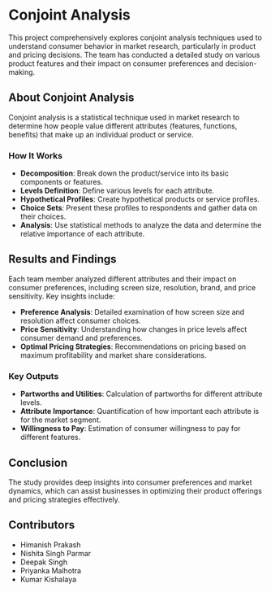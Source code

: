 # Conjoint Analysis

This project comprehensively explores conjoint analysis techniques used to understand consumer behavior in market research, particularly in product and pricing decisions. The team has conducted a detailed study on various product features and their impact on consumer preferences and decision-making.

## About Conjoint Analysis

Conjoint analysis is a statistical technique used in market research to determine how people value different attributes (features, functions, benefits) that make up an individual product or service.

### How It Works

- **Decomposition**: Break down the product/service into its basic components or features.
- **Levels Definition**: Define various levels for each attribute.
- **Hypothetical Profiles**: Create hypothetical products or service profiles.
- **Choice Sets**: Present these profiles to respondents and gather data on their choices.
- **Analysis**: Use statistical methods to analyze the data and determine the relative importance of each attribute.

## Results and Findings

Each team member analyzed different attributes and their impact on consumer preferences, including screen size, resolution, brand, and price sensitivity. Key insights include:

- **Preference Analysis**: Detailed examination of how screen size and resolution affect consumer choices.
- **Price Sensitivity**: Understanding how changes in price levels affect consumer demand and preferences.
- **Optimal Pricing Strategies**: Recommendations on pricing based on maximum profitability and market share considerations.

### Key Outputs

- **Partworths and Utilities**: Calculation of partworths for different attribute levels.
- **Attribute Importance**: Quantification of how important each attribute is for the market segment.
- **Willingness to Pay**: Estimation of consumer willingness to pay for different features.

## Conclusion

The study provides deep insights into consumer preferences and market dynamics, which can assist businesses in optimizing their product offerings and pricing strategies effectively.

## Contributors

- Himanish Prakash
- Nishita Singh Parmar
- Deepak Singh
- Priyanka Malhotra
- Kumar Kishalaya



